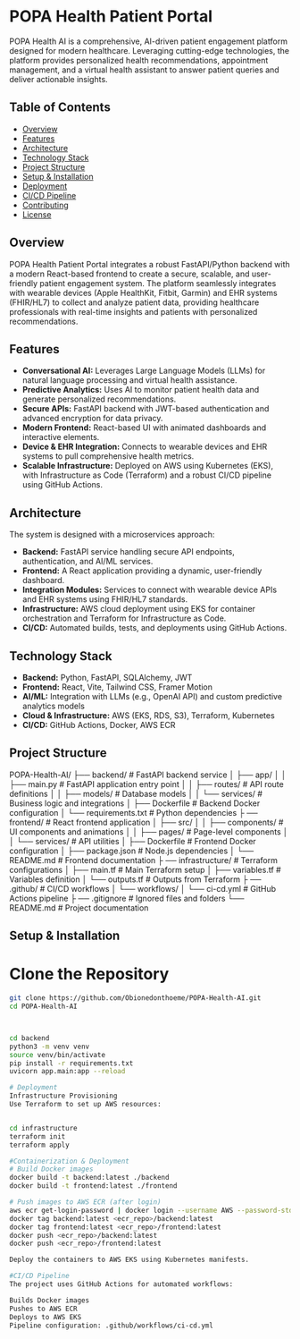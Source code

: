 # POPA Health Patient Portal

POPA Health AI is a comprehensive, AI-driven patient engagement platform designed for modern healthcare. Leveraging cutting-edge technologies, the platform provides personalized health recommendations, appointment management, and a virtual health assistant to answer patient queries and deliver actionable insights.

## Table of Contents

- [Overview](#overview)
- [Features](#features)
- [Architecture](#architecture)
- [Technology Stack](#technology-stack)
- [Project Structure](#project-structure)
- [Setup & Installation](#setup--installation)
- [Deployment](#deployment)
- [CI/CD Pipeline](#cicd-pipeline)
- [Contributing](#contributing)
- [License](#license)

## Overview

POPA Health Patient Portal integrates a robust FastAPI/Python backend with a modern React-based frontend to create a secure, scalable, and user-friendly patient engagement system. The platform seamlessly integrates with wearable devices (Apple HealthKit, Fitbit, Garmin) and EHR systems (FHIR/HL7) to collect and analyze patient data, providing healthcare professionals with real-time insights and patients with personalized recommendations.

## Features

- **Conversational AI:** Leverages Large Language Models (LLMs) for natural language processing and virtual health assistance.
- **Predictive Analytics:** Uses AI to monitor patient health data and generate personalized recommendations.
- **Secure APIs:** FastAPI backend with JWT-based authentication and advanced encryption for data privacy.
- **Modern Frontend:** React-based UI with animated dashboards and interactive elements.
- **Device & EHR Integration:** Connects to wearable devices and EHR systems to pull comprehensive health metrics.
- **Scalable Infrastructure:** Deployed on AWS using Kubernetes (EKS), with Infrastructure as Code (Terraform) and a robust CI/CD pipeline using GitHub Actions.

## Architecture

The system is designed with a microservices approach:

- **Backend:** FastAPI service handling secure API endpoints, authentication, and AI/ML services.
- **Frontend:** A React application providing a dynamic, user-friendly dashboard.
- **Integration Modules:** Services to connect with wearable device APIs and EHR systems using FHIR/HL7 standards.
- **Infrastructure:** AWS cloud deployment using EKS for container orchestration and Terraform for Infrastructure as Code.
- **CI/CD:** Automated builds, tests, and deployments using GitHub Actions.

## Technology Stack

- **Backend:** Python, FastAPI, SQLAlchemy, JWT
- **Frontend:** React, Vite, Tailwind CSS, Framer Motion
- **AI/ML:** Integration with LLMs (e.g., OpenAI API) and custom predictive analytics models
- **Cloud & Infrastructure:** AWS (EKS, RDS, S3), Terraform, Kubernetes
- **CI/CD:** GitHub Actions, Docker, AWS ECR

## Project Structure




POPA-Health-AI/ ├── backend/ # FastAPI backend service │
├── app/ │ │
├── main.py # FastAPI application entry point │ 
│ ├── routes/ # API route definitions │ 
│ ├── models/ # Database models │
│ └── services/ # Business logic and integrations │
├── Dockerfile # Backend Docker configuration │
└── requirements.txt # Python dependencies ├
── frontend/ # React frontend application │ 
├── src/ │ │ ├── components/ # UI components and animations │
│ ├── pages/ # Page-level components │
│ └── services/ # API utilities │
├── Dockerfile # Frontend Docker configuration │ 
├── package.json # Node.js dependencies │
└── README.md # Frontend documentation ├
── infrastructure/ # Terraform configurations │
├── main.tf # Main Terraform setup │
├── variables.tf # Variables definition │
└── outputs.tf # Outputs from Terraform ├
── .github/ # CI/CD workflows │ 
└── workflows/ │ └── ci-cd.yml # GitHub Actions pipeline ├
── .gitignore # Ignored files and folders
└── README.md # Project documentation



## Setup & Installation

# Clone the Repository

```bash
git clone https://github.com/Obionedonthoeme/POPA-Health-AI.git
cd POPA-Health-AI



cd backend
python3 -m venv venv
source venv/bin/activate
pip install -r requirements.txt
uvicorn app.main:app --reload

# Deployment
Infrastructure Provisioning
Use Terraform to set up AWS resources:


cd infrastructure
terraform init
terraform apply

#Containerization & Deployment
# Build Docker images
docker build -t backend:latest ./backend
docker build -t frontend:latest ./frontend

# Push images to AWS ECR (after login)
aws ecr get-login-password | docker login --username AWS --password-stdin <account_id>.dkr.ecr.<region>.amazonaws.com
docker tag backend:latest <ecr_repo>/backend:latest
docker tag frontend:latest <ecr_repo>/frontend:latest
docker push <ecr_repo>/backend:latest
docker push <ecr_repo>/frontend:latest

Deploy the containers to AWS EKS using Kubernetes manifests.

#CI/CD Pipeline
The project uses GitHub Actions for automated workflows:

Builds Docker images
Pushes to AWS ECR
Deploys to AWS EKS
Pipeline configuration: .github/workflows/ci-cd.yml





